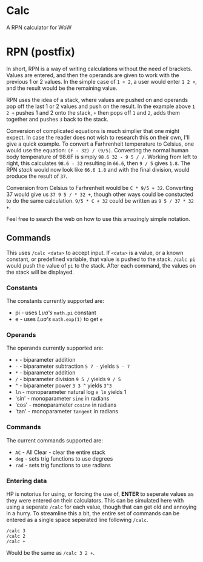 # Calc
A RPN calculator for WoW

# RPN (postfix)
In short, RPN is a way of writing calculations without the need of brackets.
Values are entered, and then the operands are given to work with the previous 1 or 2 values.
In the simple case of `1 + 2`, a user would enter `1 2 +`, and the result would be the remaining value.

RPN uses the idea of a stack, where values are pushed on and operands pop off the last 1 or 2 values and push on the result.
In the example above `1 2 +` pushes 1 and 2 onto the stack, `+` then pops off `1` and `2`, adds them together and pushes `3` back to the stack.

Conversion of complicated equations is much simplier that one might expect.
In case the reader does not wish to research this on their own, I'll give a quick example.
To convert a Farhrenheit temperature to Celsius, one would use the equation: `(F - 32) / (9/5)`.
Converting the normal human body temperature of 98.6F is simply `98.6 32 - 9 5 / /`.
Working from left to right, this calculates `98.6 - 32` resulting in `66.6`, then `9 / 5` gives `1.8`.
The RPN *stack* would now look like `66.6 1.8` and with the final division, would produce the result of `37`.

Conversion from Celsius to Farhrenheit would be `C * 9/5 + 32`.
Converting 37 would give us `37 9 5 / * 32 +`, though other ways could be constucted to do the same calculation.
`9/5 * C + 32` could be written as `9 5 / 37 * 32 +`.

Feel free to search the web on how to use this amazingly simple notation.

## Commands
This uses `/calc <data>` to accept input.
If `<data>` is a value, or a known constant, or predefined variable, that value is pushed to the stack.
`/calc pi` would push the value of `pi` to the stack.
After each command, the values on the stack will be displayed.

### Constants
The constants currently supported are:
* pi - uses *Lua's* `math.pi` constant
* e - uses *Lua's* `math.exp(1)` to get `e`

### Operands
The operands currently supported are:
* `+` - biparameter addition
* `-` - biparameter subtraction `5 7 -` yields `5 - 7`
* `*` - biparameter addition
* `/` - biparameter division `9 5 /` yields `9 / 5`
* `^` - biparameter power `3 3 ^` yields `3^3`
* `ln` - monoparameter natural log `e ln` yields 1
* 'sin' - monoparameter `sine` in radians
* 'cos' - monoparameter `cosine` in radians
* 'tan' - monoparameter `tangent` in radians

### Commands
The current commands supported are:
* `AC` - All Clear - clear the entire stack
* `deg` - sets trig functions to use degrees
* `rad` - sets trig functions to use radians

### Entering data
HP is notorius for using, or forcing the use of, **ENTER** to seperate values as they were entered on their calculators.
This can be simulated here with using a seperate `/calc` for each value, though that can get old and annoying in a hurry.
To streamline this a bit, the entire set of commands can be entered as a single space seperated line following `/calc`.

    /calc 3
    /calc 2
    /calc +
Would be the same as `/calc 3 2 +`.
